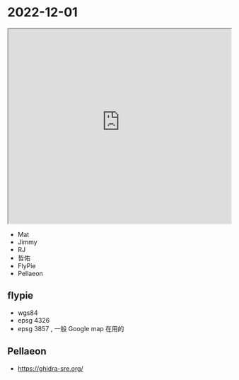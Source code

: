 # 2022-12-01

<iframe src="https://photos.hackingthursday.org/2022-2022-12-01" width="100%" height="440px"></iframe>

- Mat
- Jimmy
- RJ
- 哲佑
- FlyPie
- Pellaeon

## flypie

- wgs84 
- epsg 4326
- epsg 3857 , 一般 Google map 在用的

## Pellaeon

- https://ghidra-sre.org/
